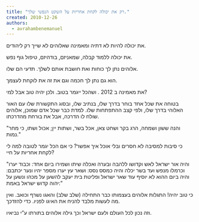 ```yaml
---
title: "רק את יכולה לקחת אחריות על השקט הנפשי שלך."
created: 2010-12-26
authors: 
  - avrahambenemanuel
---
```


את יכולה להיות לא דתיה ומאמינה שאלוהים לא שייך רק ליהודים.

את יכולה ללמוד קבלה, שמאניזם, בודהיזם, טיפול גוף נפש.

אלוהים נתן לך כוחות ואת חושבת אותם לשלך. תדעי הם שלו.

הוא גם נתן לך חכמה וגם את זה את לוקחת לעצמך.

את מאמינה ב 2012 . ושהכל ייגמר בטוב. ולכן יהיה טוב אבל למי?

בטוחה את שכל אחד בוחר בדרך שלו, בנתיב שלו, ובסוג התקשורת שלו עם האור האלוהי בדרך שלו, ולפי קצב ההתפתחות שלו. למדת כבר שכל אדם שמוכן, אלוהים שולח לו הדרכה, אבל את בורחת מהדרכתו.

"והנה ששון ושמחה, הרג בקר ושחט צאן, אכל בשר, ושתות יין; אכול ושתו, כי מחר נמות."

כי סיבות למסיבה לא חסרים ובלי אוכל איך אפשר? כי אם הכל יגמר לטובה למה לי לקחת אחריות על חיי?

"והיה אור ישראל לאש וקדושו ללהבה ובערה ואכלה שיתו ושמירו ביום אחד: וכבוד יערו וכרמלו מנפש ועד בשר יכלה והיה כמסס נסס: ושאר עץ יערו מספר יהיו ונער יכתבם: והיה ביום ההוא לא יוסיף עוד שאר ישראל ופליטת בית יעקב להשען על מכהו ונשען על יהוה קדוש ישראל באמת:"

כי טוב יהיה! התגלות אלוהים בעצמותו כבר התחילה (שלב שלב) והאגו נשרף וכואב. ואין מה לעשות מלבד להניח את האיגו לפניו. כדי להזדכך.

וזה נכון לכל העולם ולעם ישראל וכך גילה אלוהים בתורתו ע”י נביאיו.
